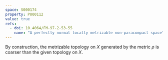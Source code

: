 ```yaml
---
space: S000174
property: P000112
value: true
refs:
  - doi: 10.4064/FM-97-2-53-55
    name: "A perfectly normal locally metrizable non-paracompact space"
---
```


By construction, the metrizable topology on $X$ generated by the metric $\rho$ is coarser than the given topology on $X$.
